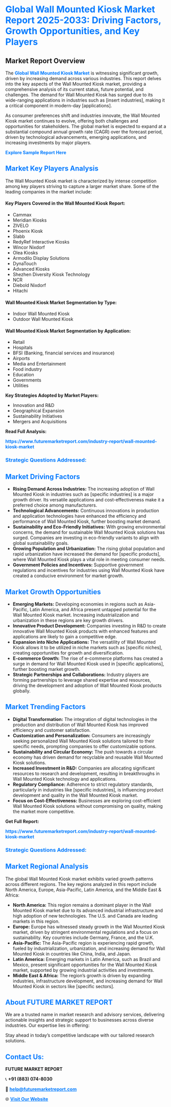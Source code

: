<h1 style="color: #007BFF;">Global Wall Mounted Kiosk Market Report 2025-2033: Driving Factors, Growth Opportunities, and Key Players</h1>

<section id="overview">
<h2>Market Report Overview</h2>
<p>The <a href="https://www.futuremarketreport.com/industry-report/wall-mounted-kiosk-market" style="color: #007BFF; text-decoration: none;"><strong>Global Wall Mounted Kiosk Market</strong></a> is witnessing significant growth, driven by increasing demand across various industries. This report delves into the key aspects of the Wall Mounted Kiosk market, providing a comprehensive analysis of its current status, future potential, and challenges. The demand for Wall Mounted Kiosk has surged due to its wide-ranging applications in industries such as [insert industries], making it a critical component in modern-day [applications].</p>
<p>As consumer preferences shift and industries innovate, the Wall Mounted Kiosk market continues to evolve, offering both challenges and opportunities for stakeholders. The global market is expected to expand at a substantial compound annual growth rate (CAGR) over the forecast period, driven by technological advancements, emerging applications, and increasing investments by major players.</p>
</section>

<section id="overview">
<p><a href="https://www.futuremarketreport.com/request-sample/reportId=115339" style="color: #007BFF; text-decoration: none;"><strong>Explore Sample Report Here</strong></a></p>
</section>

<section id="key-players">
<h2 style="color: #007BFF;">Market Key Players Analysis</h2>
<p>The Wall Mounted Kiosk market is characterized by intense competition among key players striving to capture a larger market share. Some of the leading companies in the market include:</p>
<h4>Key Players Covered in the Wall Mounted Kiosk Report:</h4>
<ul><li>Cammax</li><li>Meridian Kiosks</li><li>ZIVELO</li><li>Phoenix Kiosk</li><li>Slabb</li><li>RedyRef Interactive Kiosks</li><li>Wincor Nixdorf</li><li>Olea Kiosks</li><li>Armodilo Display Solutions</li><li>DynaTouch</li><li>Advanced Kiosks</li><li>Shezhen Diversity Kiosk Technology</li><li>NCR</li><li>Diebold Nixdorf</li><li>Hitachi</li></ul>
<h4>Wall Mounted Kiosk Market Segmentation by Type:</h4>
<ul><li>Indoor Wall Mounted Kiosk</li><li>Outdoor Wall Mounted Kiosk</li></ul>

<h4>Wall Mounted Kiosk Market Segmentation by Application:</h4>
<ul><li>Retail</li><li>Hospitals</li><li>BFSI (Banking, financial services and insurance)</li><li>Airports</li><li>Media and Entertainment</li><li>Food industry</li><li>Education</li><li>Governments</li><li>Utilities</li></ul>
<p><strong>Key Strategies Adopted by Market Players:</strong></p>
<ul>
<li>Innovation and R&D</li>
<li>Geographical Expansion</li>
<li>Sustainability Initiatives</li>
<li>Mergers and Acquisitions</li>
</ul>
</section>

<section>
<p><strong>Read Full Analysis: </strong></p><a href="https://www.futuremarketreport.com/industry-report/wall-mounted-kiosk-market" style="color: #007BFF; text-decoration: none;"><strong>https://www.futuremarketreport.com/industry-report/wall-mounted-kiosk-market</strong></a>
<h3 style="color: #007BFF;">Strategic Questions Addressed:</h3>
</section>

<section id="driving-factors">
<h2 style="color: #007BFF;">Market Driving Factors</h2>
<ul>
<li><strong>Rising Demand Across Industries:</strong> The increasing adoption of Wall Mounted Kiosk in industries such as [specific industries] is a major growth driver. Its versatile applications and cost-effectiveness make it a preferred choice among manufacturers.</li>
<li><strong>Technological Advancements:</strong> Continuous innovations in production and application technologies have enhanced the efficiency and performance of Wall Mounted Kiosk, further boosting market demand.</li>
<li><strong>Sustainability and Eco-Friendly Initiatives:</strong> With growing environmental concerns, the demand for sustainable Wall Mounted Kiosk solutions has surged. Companies are investing in eco-friendly variants to align with global sustainability goals.</li>
<li><strong>Growing Population and Urbanization:</strong> The rising global population and rapid urbanization have increased the demand for [specific products], where Wall Mounted Kiosk plays a vital role in meeting consumer needs.</li>
<li><strong>Government Policies and Incentives:</strong> Supportive government regulations and incentives for industries using Wall Mounted Kiosk have created a conducive environment for market growth.</li>
</ul>
</section>

<section id="growth-opportunities">
<h2 style="color: #007BFF;">Market Growth Opportunities</h2>
<ul>
<li><strong>Emerging Markets:</strong> Developing economies in regions such as Asia-Pacific, Latin America, and Africa present untapped potential for the Wall Mounted Kiosk market. Increasing industrialization and urbanization in these regions are key growth drivers.</li>
<li><strong>Innovative Product Development:</strong> Companies investing in R&D to create innovative Wall Mounted Kiosk products with enhanced features and applications are likely to gain a competitive edge.</li>
<li><strong>Expansion into Niche Applications:</strong> The versatility of Wall Mounted Kiosk allows it to be utilized in niche markets such as [specific niches], creating opportunities for growth and diversification.</li>
<li><strong>E-commerce Growth:</strong> The rise of e-commerce platforms has created a surge in demand for Wall Mounted Kiosk used in [specific applications], further boosting market growth.</li>
<li><strong>Strategic Partnerships and Collaborations:</strong> Industry players are forming partnerships to leverage shared expertise and resources, driving the development and adoption of Wall Mounted Kiosk products globally.</li>
</ul>
</section>

<section id="trending-factors">
<h2 style="color: #007BFF;">Market Trending Factors</h2>
<ul>
<li><strong>Digital Transformation:</strong> The integration of digital technologies in the production and distribution of Wall Mounted Kiosk has improved efficiency and customer satisfaction.</li>
<li><strong>Customization and Personalization:</strong> Consumers are increasingly seeking personalized Wall Mounted Kiosk solutions tailored to their specific needs, prompting companies to offer customizable options.</li>
<li><strong>Sustainability and Circular Economy:</strong> The push towards a circular economy has driven demand for recyclable and reusable Wall Mounted Kiosk solutions.</li>
<li><strong>Increased Investment in R&D:</strong> Companies are allocating significant resources to research and development, resulting in breakthroughs in Wall Mounted Kiosk technology and applications.</li>
<li><strong>Regulatory Compliance:</strong> Adherence to strict regulatory standards, particularly in industries like [specific industries], is influencing product development and quality in the Wall Mounted Kiosk market.</li>
<li><strong>Focus on Cost-Effectiveness:</strong> Businesses are exploring cost-efficient Wall Mounted Kiosk solutions without compromising on quality, making the market more competitive.</li>
</ul>
</section>

<section>
<p><strong>Get Full Report: </strong></p><a href="https://www.futuremarketreport.com/industry-report/wall-mounted-kiosk-market" style="color: #007BFF; text-decoration: none;"><strong>https://www.futuremarketreport.com/industry-report/wall-mounted-kiosk-market</strong></a>
<h3 style="color: #007BFF;">Strategic Questions Addressed:</h3>
</section>


<section id="regional-analysis">
<h2 style="color: #007BFF;">Market Regional Analysis</h2>
<p>The global Wall Mounted Kiosk market exhibits varied growth patterns across different regions. The key regions analyzed in this report include North America, Europe, Asia-Pacific, Latin America, and the Middle East & Africa:</p>
<ul>
<li><strong>North America:</strong> This region remains a dominant player in the Wall Mounted Kiosk market due to its advanced industrial infrastructure and high adoption of new technologies. The U.S. and Canada are leading markets in this region.</li>
<li><strong>Europe:</strong> Europe has witnessed steady growth in the Wall Mounted Kiosk market, driven by stringent environmental regulations and a focus on sustainability. Key countries include Germany, France, and the U.K.</li>
<li><strong>Asia-Pacific:</strong> The Asia-Pacific region is experiencing rapid growth, fueled by industrialization, urbanization, and increasing demand for Wall Mounted Kiosk in countries like China, India, and Japan.</li>
<li><strong>Latin America:</strong> Emerging markets in Latin America, such as Brazil and Mexico, present significant opportunities for the Wall Mounted Kiosk market, supported by growing industrial activities and investments.</li>
<li><strong>Middle East & Africa:</strong> The region’s growth is driven by expanding industries, infrastructure development, and increasing demand for Wall Mounted Kiosk in sectors like [specific sectors].</li>
</ul>
</section>

<footer>
<h2 style="color: #007BFF;">About FUTURE MARKET REPORT</h2>
<p>We are a trusted name in market research and advisory services, delivering actionable insights and strategic support to businesses across diverse industries. Our expertise lies in offering:</p>

<p>Stay ahead in today’s competitive landscape with our tailored research solutions.</p>

<h2 style="color: #007BFF;">Contact Us:</h2>
<p><strong>FUTURE MARKET REPORT</strong></p>
<p>📞 <strong>+91 (883) 074-8030</strong></p>
<p>📧 <strong><a href="mailto:help@futuremarketreport.com" style="color: #007BFF;">help@futuremarketreport.com</a></strong></p>
<p>🌐 <strong><a href="https://www.futuremarketreport.com/" style="color: #007BFF;">Visit Our Website</a></strong></p>
</footer>